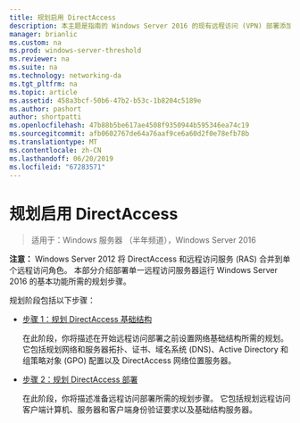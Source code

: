 ```yaml
---
title: 规划启用 DirectAccess
description: 本主题是指南的 Windows Server 2016 的现有远程访问 (VPN) 部署添加 DirectAccess 的一部分
manager: brianlic
ms.custom: na
ms.prod: windows-server-threshold
ms.reviewer: na
ms.suite: na
ms.technology: networking-da
ms.tgt_pltfrm: na
ms.topic: article
ms.assetid: 458a3bcf-50b6-47b2-b53c-1b8204c5189e
ms.author: pashort
author: shortpatti
ms.openlocfilehash: 47b88b5be617ae4508f9350944b595346ea74c19
ms.sourcegitcommit: afb0602767de64a76aaf9ce6a60d2f0e78efb78b
ms.translationtype: MT
ms.contentlocale: zh-CN
ms.lasthandoff: 06/20/2019
ms.locfileid: "67283571"
---
```

# <a name="plan-to-enable-directaccess"></a>规划启用 DirectAccess

>适用于：Windows 服务器 （半年频道），Windows Server 2016

**注意：** Windows Server 2012 将 DirectAccess 和远程访问服务 (RAS) 合并到单个远程访问角色。 本部分介绍部署单一远程访问服务器运行 Windows Server 2016 的基本功能所需的规划步骤。 

规划阶段包括以下步骤：  
  
-   [步骤 1：规划 DirectAccess 基础结构](step-1-plan-da-inf-davpn.md)  
  
    在此阶段，你将描述在开始远程访问部署之前设置网络基础结构所需的规划。 它包括规划网络和服务器拓扑、证书、域名系统 (DNS)、Active Directory 和组策略对象 (GPO) 配置以及 DirectAccess 网络位置服务器。  
  
-   [步骤 2：规划 DirectAccess 部署](step-2-plan-da-davpn.md)  
  
    在此阶段，你将描述准备远程访问部署所需的规划步骤。 它包括规划远程访问客户端计算机、服务器和客户端身份验证要求以及基础结构服务器。  
  
 
  


